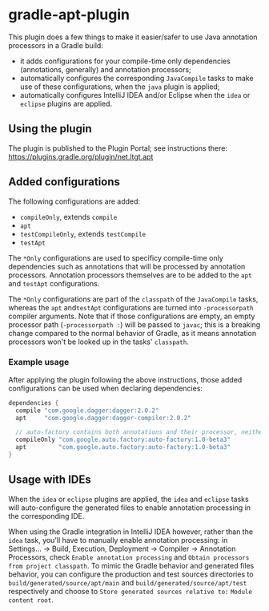 # gradle-apt-plugin

This plugin does a few things to make it easier/safer to use Java annotation processors in a Gradle build:

* it adds configurations for your compile-time only dependencies (annotations, generally) and annotation processors;
* automatically configures the corresponding `JavaCompile` tasks to make use of these configurations, when the `java` plugin is applied;
* automatically configures IntelliJ IDEA and/or Eclipse when the `idea` or `eclipse` plugins are applied.

## Using the plugin

The plugin is published to the Plugin Portal; see instructions there: https://plugins.gradle.org/plugin/net.ltgt.apt

## Added configurations

The following configurations are added:

* `compileOnly`, extends `compile`
* `apt`
* `testCompileOnly`, extends `testCompile`
* `testApt`

The `*Only` configurations are used to specificy compile-time only dependencies such as annotations that will be processed by annotation processors. Annotation processors themselves are to be added to the `apt` and `testApt` configurations.

The `*Only` configurations are part of the `classpath` of the `JavaCompile` tasks, whereas the `apt` and`testApt` configurations are turned into `-processorpath` compiler arguments. Note that if those configurations are empty, an empty processor path (`-processorpath :`) will be passed to `javac`; this is a breaking change compared to the normal behavior of Gradle, as it means annotation processors won't be looked up in the tasks' `classpath`.

### Example usage

After applying the plugin following the above instructions, those added configurations can be used when declaring dependencies:

```gradle
dependencies {
  compile "com.google.dagger:dagger:2.0.2"
  apt     "com.google.dagger:dagger-compiler:2.0.2"

  // auto-factory contains both annotations and their processor, neither is needed at runtime
  compileOnly "com.google.auto.factory:auto-factory:1.0-beta3"
  apt         "com.google.auto.factory:auto-factory:1.0-beta3"
}
```

## Usage with IDEs

When the `idea` or `eclipse` plugins are applied, the `idea` and `eclipse` tasks will auto-configure the generated files to enable annotation processing in the corresponding IDE.

When using the Gradle integration in IntelliJ IDEA however, rather than the `idea` task, you'll have to manually enable annotation processing: in Settings… → Build, Execution, Deployment → Compiler → Annotation Processors, check `Enable annotation processing` and `Obtain processors from project classpath`. To mimic the Gradle behavior and generated files behavior, you can configure the production and test sources directories to `build/generated/source/apt/main` and `build/generated/source/apt/test` respectively and choose to `Store generated sources relative to:` `Module content root`.
